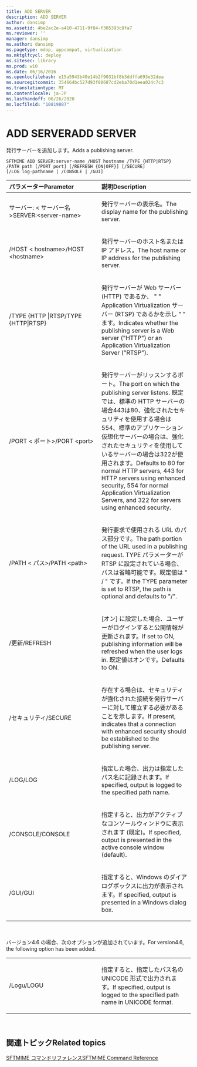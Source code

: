 ```yaml
---
title: ADD SERVER
description: ADD SERVER
author: dansimp
ms.assetid: 4be2ac2e-a410-4711-9f84-f305393c8fa7
ms.reviewer: ''
manager: dansimp
ms.author: dansimp
ms.pagetype: mdop, appcompat, virtualization
ms.mktglfcycl: deploy
ms.sitesec: library
ms.prod: w10
ms.date: 06/16/2016
ms.openlocfilehash: e15a5943b40e14b2f9031bf8b3ddffa693e32dea
ms.sourcegitcommit: 354664bc527d93f80687cd2eba70d1eea024c7c3
ms.translationtype: MT
ms.contentlocale: ja-JP
ms.lasthandoff: 06/26/2020
ms.locfileid: "10819887"
---
```

# <span data-ttu-id="64b40-103">ADD SERVER</span><span class="sxs-lookup"><span data-stu-id="64b40-103">ADD SERVER</span></span>


<span data-ttu-id="64b40-104">発行サーバーを追加します。</span><span class="sxs-lookup"><span data-stu-id="64b40-104">Adds a publishing server.</span></span>

`SFTMIME ADD SERVER:server-name /HOST hostname /TYPE {HTTP|RTSP}                 /PATH path [/PORT port] [/REFRESH {ON|OFF}] [/SECURE]                 [/LOG log-pathname | /CONSOLE | /GUI]`

<table>
<colgroup>
<col width="50%" />
<col width="50%" />
</colgroup>
<thead>
<tr class="header">
<th align="left"><span data-ttu-id="64b40-105">パラメーター</span><span class="sxs-lookup"><span data-stu-id="64b40-105">Parameter</span></span></th>
<th align="left"><span data-ttu-id="64b40-106">説明</span><span class="sxs-lookup"><span data-stu-id="64b40-106">Description</span></span></th>
</tr>
</thead>
<tbody>
<tr class="odd">
<td align="left"><p><span data-ttu-id="64b40-107">サーバー: &lt; サーバー名&gt;</span><span class="sxs-lookup"><span data-stu-id="64b40-107">SERVER:&lt;server-name&gt;</span></span></p></td>
<td align="left"><p><span data-ttu-id="64b40-108">発行サーバーの表示名。</span><span class="sxs-lookup"><span data-stu-id="64b40-108">The display name for the publishing server.</span></span></p></td>
</tr>
<tr class="even">
<td align="left"><p><span data-ttu-id="64b40-109">/HOST &lt; hostname&gt;</span><span class="sxs-lookup"><span data-stu-id="64b40-109">/HOST &lt;hostname&gt;</span></span></p></td>
<td align="left"><p><span data-ttu-id="64b40-110">発行サーバーのホスト名または IP アドレス。</span><span class="sxs-lookup"><span data-stu-id="64b40-110">The host name or IP address for the publishing server.</span></span></p></td>
</tr>
<tr class="odd">
<td align="left"><p><span data-ttu-id="64b40-111">/TYPE {HTTP |RTSP</span><span class="sxs-lookup"><span data-stu-id="64b40-111">/TYPE {HTTP|RTSP}</span></span></p></td>
<td align="left"><p><span data-ttu-id="64b40-112">発行サーバーが Web サーバー (HTTP) であるか、 &quot; &quot; Application Virtualization サーバー (RTSP) であるかを示し &quot; &quot; ます。</span><span class="sxs-lookup"><span data-stu-id="64b40-112">Indicates whether the publishing server is a Web server (&quot;HTTP&quot;) or an Application Virtualization Server (&quot;RTSP&quot;).</span></span></p></td>
</tr>
<tr class="even">
<td align="left"><p><span data-ttu-id="64b40-113">/PORT &lt; ポート&gt;</span><span class="sxs-lookup"><span data-stu-id="64b40-113">/PORT &lt;port&gt;</span></span></p></td>
<td align="left"><p><span data-ttu-id="64b40-114">発行サーバーがリッスンするポート。</span><span class="sxs-lookup"><span data-stu-id="64b40-114">The port on which the publishing server listens.</span></span> <span data-ttu-id="64b40-115">既定では、標準の HTTP サーバーの場合443は80、強化されたセキュリティを使用する場合は554、標準のアプリケーション仮想化サーバーの場合は、強化されたセキュリティを使用しているサーバーの場合は322が使用されます。</span><span class="sxs-lookup"><span data-stu-id="64b40-115">Defaults to 80 for normal HTTP servers, 443 for HTTP servers using enhanced security, 554 for normal Application Virtualization Servers, and 322 for servers using enhanced security.</span></span></p></td>
</tr>
<tr class="odd">
<td align="left"><p><span data-ttu-id="64b40-116">/PATH &lt; パス&gt;</span><span class="sxs-lookup"><span data-stu-id="64b40-116">/PATH &lt;path&gt;</span></span></p></td>
<td align="left"><p><span data-ttu-id="64b40-117">発行要求で使用される URL のパス部分です。</span><span class="sxs-lookup"><span data-stu-id="64b40-117">The path portion of the URL used in a publishing request.</span></span> <span data-ttu-id="64b40-118">TYPE パラメーターが RTSP に設定されている場合、パスは省略可能です。既定値は &quot; / &quot; です。</span><span class="sxs-lookup"><span data-stu-id="64b40-118">If the TYPE parameter is set to RTSP, the path is optional and defaults to &quot;/&quot;.</span></span></p></td>
</tr>
<tr class="even">
<td align="left"><p><span data-ttu-id="64b40-119">/更新</span><span class="sxs-lookup"><span data-stu-id="64b40-119">/REFRESH</span></span></p></td>
<td align="left"><p><span data-ttu-id="64b40-120">[オン] に設定した場合、ユーザーがログインすると公開情報が更新されます。</span><span class="sxs-lookup"><span data-stu-id="64b40-120">If set to ON, publishing information will be refreshed when the user logs in.</span></span> <span data-ttu-id="64b40-121">既定値はオンです。</span><span class="sxs-lookup"><span data-stu-id="64b40-121">Defaults to ON.</span></span></p></td>
</tr>
<tr class="odd">
<td align="left"><p><span data-ttu-id="64b40-122">/セキュリティ</span><span class="sxs-lookup"><span data-stu-id="64b40-122">/SECURE</span></span></p></td>
<td align="left"><p><span data-ttu-id="64b40-123">存在する場合は、セキュリティが強化された接続を発行サーバーに対して確立する必要があることを示します。</span><span class="sxs-lookup"><span data-stu-id="64b40-123">If present, indicates that a connection with enhanced security should be established to the publishing server.</span></span></p></td>
</tr>
<tr class="even">
<td align="left"><p><span data-ttu-id="64b40-124">/LOG</span><span class="sxs-lookup"><span data-stu-id="64b40-124">/LOG</span></span></p></td>
<td align="left"><p><span data-ttu-id="64b40-125">指定した場合、出力は指定したパス名に記録されます。</span><span class="sxs-lookup"><span data-stu-id="64b40-125">If specified, output is logged to the specified path name.</span></span></p></td>
</tr>
<tr class="odd">
<td align="left"><p><span data-ttu-id="64b40-126">/CONSOLE</span><span class="sxs-lookup"><span data-stu-id="64b40-126">/CONSOLE</span></span></p></td>
<td align="left"><p><span data-ttu-id="64b40-127">指定すると、出力がアクティブなコンソールウィンドウに表示されます (既定)。</span><span class="sxs-lookup"><span data-stu-id="64b40-127">If specified, output is presented in the active console window (default).</span></span></p></td>
</tr>
<tr class="even">
<td align="left"><p><span data-ttu-id="64b40-128">/GUI</span><span class="sxs-lookup"><span data-stu-id="64b40-128">/GUI</span></span></p></td>
<td align="left"><p><span data-ttu-id="64b40-129">指定すると、Windows のダイアログボックスに出力が表示されます。</span><span class="sxs-lookup"><span data-stu-id="64b40-129">If specified, output is presented in a Windows dialog box.</span></span></p></td>
</tr>
</tbody>
</table>

 

<span data-ttu-id="64b40-130">バージョン4.6 の場合、次のオプションが追加されています。</span><span class="sxs-lookup"><span data-stu-id="64b40-130">For version4.6, the following option has been added.</span></span>

<table>
<colgroup>
<col width="50%" />
<col width="50%" />
</colgroup>
<tbody>
<tr class="odd">
<td align="left"><p><span data-ttu-id="64b40-131">/Logu</span><span class="sxs-lookup"><span data-stu-id="64b40-131">/LOGU</span></span></p></td>
<td align="left"><p><span data-ttu-id="64b40-132">指定すると、指定したパス名の UNICODE 形式で出力されます。</span><span class="sxs-lookup"><span data-stu-id="64b40-132">If specified, output is logged to the specified path name in UNICODE format.</span></span></p></td>
</tr>
</tbody>
</table>

 

## <span data-ttu-id="64b40-133">関連トピック</span><span class="sxs-lookup"><span data-stu-id="64b40-133">Related topics</span></span>


[<span data-ttu-id="64b40-134">SFTMIME コマンドリファレンス</span><span class="sxs-lookup"><span data-stu-id="64b40-134">SFTMIME Command Reference</span></span>](sftmime--command-reference.md)

 

 





